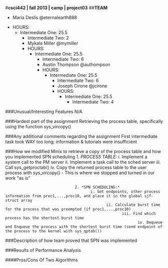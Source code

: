 #**csci442 | fall 2013 | camp | project03**
##**TEAM**

- Maria Deslis @eternalearth888
 * HOURS:
     + Intermediate One: 25.5
	     + Intermediate Two: 2
		 - Mykala Miller @mymiller
		  * HOURS:
		      + Intermediate One: 25.5
			      + Intermediate Two: 6
				  - Austin Thompson @authompson
				   * HOURS:
				       + Intermediate One: 25.5
					       + Intermediate Two: 6
						   - Joseph Cirone @jcirone
						    * HOURS:
							    + Intermediate One: 25.5
								    + Intermediate Two: 4

###Unusual/Interesting Features
    N/A 

###Hardest part of the assignment
    Retrieving the process table, specifically using the function sys_vircopy()

###Any additional comments regarding the assignment
    First intermediate task took WAY too long; information & tutorials were insufficient

###How we modified Minix to retrieve a copy of the process table and how you implemented SPN scheduling
    1. *PROCESS TABLE:*
	        i. Implement a system call to the PM server
			      ii. Implement a task call to the sched server
				        iii. Call sys_getproctab()
						      iv. Copy the returned process table to the user process with sys_vircopy() - This is where we stopped and turned in our work "as is"

							       2. *SPN SCHEDULING:*
								          i. Get endpoints, other process information from proc1,...,proc10, and place it in the global sjf-struct array
										         ii. Calculate burst time for the process that was preempted (if proc1,...,proc10)
												        iii. Find which process has the shortest burst time
														       iv. Dequeue and Enqueue the process with the shortest burst time (send endpoint of the process to the kernel with sys_qptab())

###Description of how team proved that SPN was implemented

###Results of Performance Analysis

####Pros/Cons Of Two Algorithms
